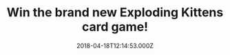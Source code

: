 ---
campaign-uuid: "c-e43fbd0f-7c92-439b-a0d3-fad3fd98d4ae"
type: "Preview"
category: "product"
date: "2018-04-18T12:14:53.000Z"
end-date: "2018-05-30T23:59:00.000Z"
disable-form: false
is_promoted: false
has_entry_page: true
title: "Win the brand new Exploding Kittens card game!"
competition-description: "The most-backed project in Kickstarter history could be\
  \ coming home with you! NME is giving away 3 Exploding Kittens card game to 3 lucky\
  \ NME readers to win! If this sound like the best family-friendly party game to\
  \ play, think no more and click on the link for a chance to win this fantastic game!"
hero-header: "Win the brand new Exploding Kittens card game!"
terms-confirmation: "N/A"
banner-img: "https://assets.expresslyapp.com/asset-3888e4ef-0104-496f-a81f-cd91b053c822.jpg"
logo-left-href: "http://www.nme.com/"
logo-left-image: "https://assets.expresslyapp.com/asset-55b7e308-a94d-4d2d-a22f-d127baf341a8.jpg"
logo-left-title: "NME"
bg-image-hero: "https://assets.expresslyapp.com/asset-106e8e74-e289-43da-a11d-5a0658a3b0f8.jpg"
bg-image-first: "https://assets.expresslyapp.com/asset-a0432ac0-0c7b-439f-9f50-41d10c0b02ff.png"
bg-image-second: "https://assets.expresslyapp.com/asset-c7806e27-3ed0-46cb-874e-8d32aaf20a19.jpg"
section1-content: "<p>This highly-strategic, kitty-powered version of Russian Roulette\
  \ is so addictive!</p> \r\n<p>Players draw cards until someone draws an Exploding\
  \ Kitten, at which point they explode, they are dead, and they are out of the game\
  \ unless that player has a defuse card, which can defuse the Kitten using things\
  \ like laser pointers, belly rubs, and catnip sandwiches. All of the other cards\
  \ in the deck are used to move, mitigate, or avoid the Exploding Kittens.</p>"
section2-content: "<p>This card game is all about kittens, explosions, laser beams\
  \ and sometimes goats! A must for a great night with friends! And now, thanks to\
  \ NME you could get your hands on one of the Exploding kittens card game!</p>\r\n\
  <p>What are you waiting for? Complete the draw below and get ready to beat your\
  \ opponent with the brand new Exploding kittens card game</p>\r\n<p>Good luck!</p>"
entry-title: "Win the brand new Exploding Kittens card game!"
entry-content: "<p>Enter the draw to win the game that raised more than $8.7 million\
  \ on Kickstarter! Exploding Kittens card game by completing the form below before\
  \ 23:59 on 30th May 2018.</p>"
has-winner: false
prize-description: "One of 3 Exploding Kittens card game."
---